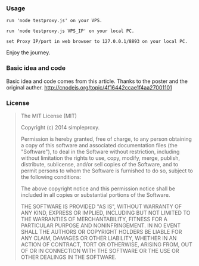 ### Usage
```
run 'node testproxy.js' on your VPS.
```
```
run 'node testproxy.js VPS_IP' on your local PC.
```
```
set Proxy IP/port in web browser to 127.0.0.1/8893 on your local PC.
```
Enjoy the journey.

### Basic idea and code
Basic idea and code comes from this article. Thanks to the poster and the original auther.
http://cnodejs.org/topic/4f16442ccae1f4aa27001101

### License

>The MIT License (MIT)
>
>Copyright (c) 2014 simpleproxy.
>
>Permission is hereby granted, free of charge, to any person obtaining a copy
>of this software and associated documentation files (the "Software"), to deal
>in the Software without restriction, including without limitation the rights
>to use, copy, modify, merge, publish, distribute, sublicense, and/or sell
>copies of the Software, and to permit persons to whom the Software is
>furnished to do so, subject to the following conditions:
>
>The above copyright notice and this permission notice shall be included in
>all copies or substantial portions of the Software.
>
>THE SOFTWARE IS PROVIDED "AS IS", WITHOUT WARRANTY OF ANY KIND, EXPRESS OR
>IMPLIED, INCLUDING BUT NOT LIMITED TO THE WARRANTIES OF MERCHANTABILITY,
>FITNESS FOR A PARTICULAR PURPOSE AND NONINFRINGEMENT. IN NO EVENT SHALL THE
>AUTHORS OR COPYRIGHT HOLDERS BE LIABLE FOR ANY CLAIM, DAMAGES OR OTHER
>LIABILITY, WHETHER IN AN ACTION OF CONTRACT, TORT OR OTHERWISE, ARISING FROM,
>OUT OF OR IN CONNECTION WITH THE SOFTWARE OR THE USE OR OTHER DEALINGS IN
>THE SOFTWARE.
